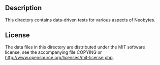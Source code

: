 Description
------------

This directory contains data-driven tests for various aspects of Neobytes.

License
--------

The data files in this directory are distributed under the MIT software
license, see the accompanying file COPYING or
http://www.opensource.org/licenses/mit-license.php.

